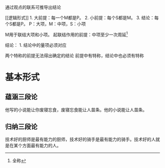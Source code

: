 通过观点的联系可推导出结论

[[逻辑形式]] 
	1. 大前提：每一个M都是P。
	2. 小前提：每个S都是M。
	3. 结论：每个S都是P。
P：大项，M：中项，S：小项

M用于联结大项和小项。
起联结作用的前提：中项至少一次周延[^1]

结论：
	1. 结论中的量项必须对应

两个特称的前提无法得出确定的结论
前提中有特称，结论中也必须有特称

# 基本形式
## 蕴涵三段论
他写的小说能让你废寝忘食，废寝忘食能让人苗条。他的小说能让人苗条。
## 归纳三段论
技术好的厨师是最有能力的厨师，技术好的骑手是最有能力的骑手。技术好的人就是在某个方面最有能力的人。


[^1]: 全称